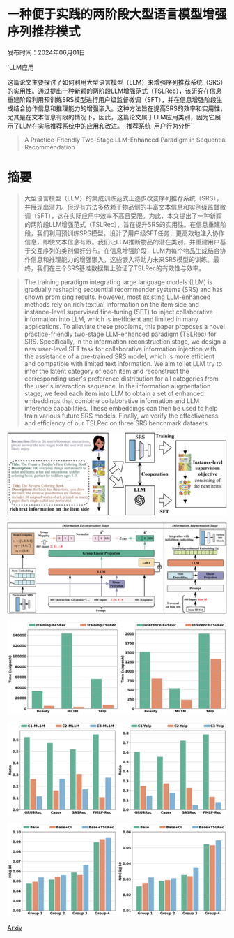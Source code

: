 # 一种便于实践的两阶段大型语言模型增强序列推荐模式

发布时间：2024年06月01日

`LLM应用

这篇论文主要探讨了如何利用大型语言模型（LLM）来增强序列推荐系统（SRS）的实用性。通过提出一种新颖的两阶段LLM增强范式（TSLRec），该研究在信息重建阶段利用预训练SRS模型进行用户级监督微调（SFT），并在信息增强阶段生成结合协作信息和推理能力的增强嵌入。这种方法旨在提高SRS的效率和实用性，尤其是在文本信息有限的情况下。因此，这篇论文属于LLM应用类别，因为它展示了LLM在实际推荐系统中的应用和改进。` `推荐系统` `用户行为分析`

> A Practice-Friendly Two-Stage LLM-Enhanced Paradigm in Sequential Recommendation

# 摘要

> 大型语言模型（LLM）的集成训练范式正逐步改变序列推荐系统（SRS），并展现出潜力。但现有方法多依赖于物品侧的丰富文本信息和实例级监督微调（SFT），这在实际应用中效率不高且受限。为此，本文提出了一种新颖的两阶段LLM增强范式（TSLRec），旨在提升SRS的实用性。在信息重建阶段，我们利用预训练SRS模型，设计了用户级SFT任务，更高效地注入协作信息，即使文本信息有限。我们让LLM推断物品的潜在类别，并重建用户基于交互序列的类别偏好分布。在信息增强阶段，LLM为每个物品生成结合协作信息和推理能力的增强嵌入，这些嵌入将助力未来SRS模型的训练。最终，我们在三个SRS基准数据集上验证了TSLRec的有效性与效率。

> The training paradigm integrating large language models (LLM) is gradually reshaping sequential recommender systems (SRS) and has shown promising results. However, most existing LLM-enhanced methods rely on rich textual information on the item side and instance-level supervised fine-tuning (SFT) to inject collaborative information into LLM, which is inefficient and limited in many applications. To alleviate these problems, this paper proposes a novel practice-friendly two-stage LLM-enhanced paradigm (TSLRec) for SRS. Specifically, in the information reconstruction stage, we design a new user-level SFT task for collaborative information injection with the assistance of a pre-trained SRS model, which is more efficient and compatible with limited text information. We aim to let LLM try to infer the latent category of each item and reconstruct the corresponding user's preference distribution for all categories from the user's interaction sequence. In the information augmentation stage, we feed each item into LLM to obtain a set of enhanced embeddings that combine collaborative information and LLM inference capabilities. These embeddings can then be used to help train various future SRS models. Finally, we verify the effectiveness and efficiency of our TSLRec on three SRS benchmark datasets.

![一种便于实践的两阶段大型语言模型增强序列推荐模式](../../../paper_images/2406.00333/x1.png)

![一种便于实践的两阶段大型语言模型增强序列推荐模式](../../../paper_images/2406.00333/x2.png)

![一种便于实践的两阶段大型语言模型增强序列推荐模式](../../../paper_images/2406.00333/x3.png)

![一种便于实践的两阶段大型语言模型增强序列推荐模式](../../../paper_images/2406.00333/x4.png)

![一种便于实践的两阶段大型语言模型增强序列推荐模式](../../../paper_images/2406.00333/x5.png)

[Arxiv](https://arxiv.org/abs/2406.00333)